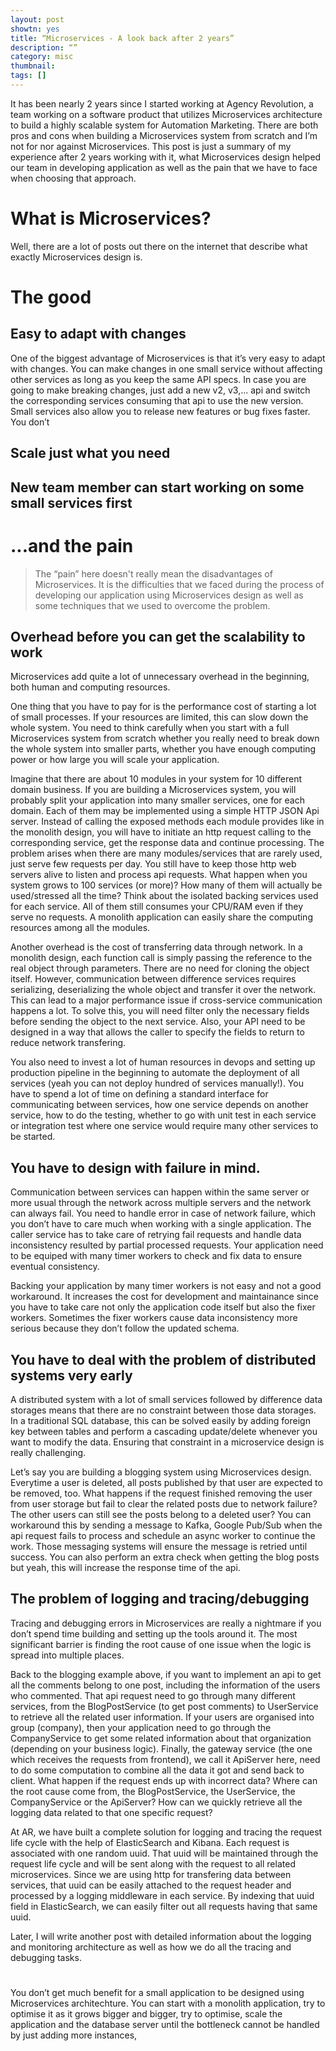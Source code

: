 ```yaml
---
layout: post
showtn: yes
title: “Microservices - A look back after 2 years”
description: “”
category: misc
thumbnail:
tags: []
---
```


It has been nearly 2 years since I started working at Agency Revolution, a team working on a
software product that utilizes Microservices architecture to build a highly scalable system for
Automation Marketing. There are both pros and cons when building a Microservices system from scratch
and I’m not for nor against Microservices. This post is just a summary of my experience after 2
years working with it, what Microservices design helped our team in developing application as well
as the pain that we have to face when choosing that approach.

# What is Microservices?

Well, there are a lot of posts out there on the internet that describe what exactly Microservices design is.
#
# The good

## Easy to adapt with changes

One of the biggest advantage of Microservices is that it’s very easy to adapt with changes. You can
make changes in one small service without affecting other services as long as you keep the same API
specs. In case you are going to make breaking changes, just add a new v2, v3,... api and switch the
corresponding services consuming that api to use the new version. Small services also allow you to
release new features or bug fixes faster. You don’t

## Scale just what you need

## New team member can start working on some small services first

#  ...and the pain

> The “pain” here doesn't really mean the disadvantages of Microservices. It is the difficulties
> that we faced during the process of developing our application using Microservices design as well
> as some techniques that we used to overcome the problem.

## Overhead before you can get the scalability to work

Microservices add quite a lot of unnecessary overhead in the beginning, both human and computing
resources.

One thing that you have to pay for is the performance cost of starting a lot of small
processes. If your resources are limited, this can slow down the whole system. You need to think
carefully when you start with a full Microservices system from scratch whether you really need to
break down the whole system into smaller parts, whether you have enough computing power or how large
you will scale your application.

Imagine that there are about 10 modules in your system for 10 different domain business. If you are
building a Microservices system, you will probably split your application into many smaller
services, one for each domain. Each of them may be implemented using a simple HTTP JSON Api server.
Instead of calling the exposed methods each module provides like in the monolith design, you will
have to initiate an http request calling to the corresponding service, get the response data and
continue processing. The problem arises when there are many modules/services that are rarely used,
just serve few requests per day. You still have to keep those http web servers alive to listen and
process api requests. What happen when you system grows to 100 services (or more)? How many of them
will actually be used/stressed all the time? Think about the isolated backing services used for each
service. All of them still consumes your CPU/RAM even if they serve no requests. A monolith
application can easily share the computing resources among all the modules.

Another overhead is the cost of transferring data through network. In a monolith design, each
function call is simply passing the reference to the real object through parameters. There are no
need for cloning the object itself. However, communication between difference services requires
serializing, deserializing the whole object and transfer it over the network. This can lead to a
major performance issue if cross-service communication happens a lot. To solve this, you will need
filter only the necessary fields before sending the object to the next service. Also, your API need
to be designed in a way that allows the caller to specify the fields to return to reduce network
transfering.

You also need to invest a lot of human resources in devops and setting up production pipeline in the
beginning to automate the deployment of all services (yeah you can not deploy hundred of services
manually!). You have to spend a lot of time on defining a standard interface for communicating
between services, how one service depends on another service, how to do the testing, whether to go
with unit test in each service or integration test where one service would require many other
services to be started.

## You have to design with failure in mind.

Communication between services can happen within the same server or more usual through the network
across multiple servers and the network can always fail. You need to handle error in case of network
failure, which you don’t have to care much when working with a single application. The caller
service has to take care of retrying fail requests and handle data inconsistency resulted by partial
processed requests. Your application need to be equiped with many timer workers to check and fix
data to ensure eventual consistency.

Backing your application by many timer workers is not easy and not a good workaround. It increases
the cost for development and maintainance since you have to take care not only the application code
itself but also the fixer workers. Sometimes the fixer workers cause data inconsistency more serious
because they don’t follow the updated schema.

## You have to deal with the problem of distributed systems very early

A distributed system with a lot of small services followed by difference data storages means that
there are no constraint between those data storages. In a traditional SQL database, this can be
solved easily by adding foreign key between tables and perform a cascading update/delete whenever
you want to modify the data. Ensuring that constraint in a microservice design is really
challenging.

Let’s say you are building a blogging system using Microservices design. Everytime a user is
deleted, all posts published by that user are expected to be removed, too. What happens if the
request finished removing the user from user storage but fail to clear the related posts due to
network failure? The other users can still see the posts belong to a deleted user? You can
workaround this by sending a message to Kafka, Google Pub/Sub when the api request fails to process
and schedule an async worker to continue the work. Those messaging systems will ensure the message
is retried until success. You can also perform an extra check when getting the blog posts but yeah,
this will increase the response time of the api.

## The problem of logging and tracing/debugging

Tracing and debugging errors in Microservices are really a nightmare if you don’t spend time
building and setting up the tools around it. The most significant barrier is finding the root cause
of one issue when the logic is spread into multiple places.

Back to the blogging example above, if you want to implement an api to get all the comments belong
to one post, including the information of the users who commented. That api request need to go
through many different services, from the BlogPostService (to get post comments) to UserService to
retrieve all the related user information. If your users are organised into group (company), then
your application need to go through the CompanyService to get some related information about that
organization (depending on your business logic). Finally, the gateway service (the one which
receives the requests from frontend), we call it ApiServer here, need to do some computation to
combine all the data it got and send back to client. What happen if the request ends up with
incorrect data? Where can the root cause come from, the BlogPostService, the UserService, the
CompanyService or the ApiServer? How can we quickly retrieve all the logging data related to that
one specific request?

At AR, we have built a complete solution for logging and tracing the request life cycle with the
help of ElasticSearch and Kibana. Each request is associated with one random uuid. That uuid will be
maintained through the request life cycle and will be sent along with the request to all related
microservices. Since we are using http for transfering data between services, that uuid can be
easily attached to the request header and processed by a logging middleware in each service. By
indexing that uuid field in ElasticSearch, we can easily filter out all requests having that same
uuid.

Later, I will write another post with detailed information about the logging and monitoring
architecture as well as how we do all the tracing and debugging tasks.

#

You don’t get much benefit for a small application to be designed using Microservices architechture.
You can start with a monolith application, try to optimise it as it grows bigger and bigger, try to
optimise, scale the application and the database server until the bottleneck cannot be handled by
just adding more instances,
